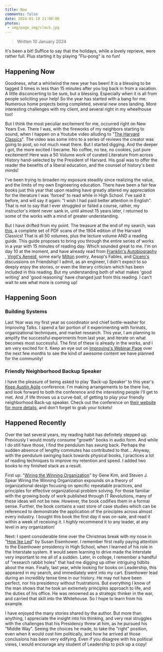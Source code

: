 ```yaml
---
title: Now
comments: false
date: 2024-01-10 21:00:00
photos: 
 - img/page_img/clock.jpg
---
```



> Written 10 January 2024

It's been a bit! Suffice to say that the holidays, while a lovely reprieve, were rather full. Plus starting it by playing "Flu-pong" is no fun! 


## Happening Now

Goodness, what a whirlwind the new year has been! It is a blessing to be tagged 3 times in less than 15 minutes after you log back in from a vacation. A little disconcerting to be sure, but a blessing. Especially when it is all from people soliciting your help! So the year has started with a bang for me. Numerous home projects being completed, several new ones landing. More interesting challenges with my client, and several right in my wheelhouse too! 

But I think the most peculiar excitement for me, occurred right on New Years Eve. There I was, with the fireworks of my neighbors starting to sound, when I happen on a Youtube video alluding to "[The Harvard Classics](https://en.wikipedia.org/wiki/Harvard_Classics)". The video was some intro to a series of reviews the creator was going to post, so not much meat there. But I started digging. And the deeper I got, the more excited I became. No coffee, no tea, no cookies, just pure excitement! Here was a 50 Volume work of curated Literature from across History hand-selected by the President of Harvard. His goal was to offer the reader the benefits of a liberal education, and the counsel of history's best minds! 

I've been trying to broaden my exposure steadily since realizing the value, and the limits of my own Engineering education. There have been a fair few books just this year that upon reading have greatly altered my appreciation for the literature I was 'forced' to read while in High School. I've said it before, and will say it again: "I wish I had paid better attention in English". That is not to say that I ever struggled or failed a course, rather, my instructor's intent never sank in, until almost 15 years later, I returned to some of the works with a mind of greater understanding. 

But I have drifted from my point. The treasure at the end of my search, was [this](https://www.myharvardclassics.com/categories/20120212), a complete set of PDF scans of the 1904 edition of the Harvard Classics! That is all 50 volumes, plus the lecture volume AND a reading guide. This guide proposes to bring you through the entire series of works in a year with 15 minutes of reading day. Which sounded great to me. I'm on day 10 at the moment, and have already read from [Franklin's Autobiography](https://www.amazon.com/Autobiography-Benjamin-Franklin/dp/154830154X/) , [Virgil's Aeneid](https://www.amazon.com/Aeneid-Virgil/dp/B09BZ89ZT4/), some early [Milton](https://en.wikipedia.org/wiki/John_Milton) poetry, Aesop's Fables, and [Cicero's](https://en.wikipedia.org/wiki/Cicero) discussions on Friendship! I admit, as an engineer, I didn't expect to so deeply enjoy the stories, or even the literary criticism which has been included in this reading. But my understanding both of what makes 'good writing' and 'good reasoning' have changed just from this reading. I can't wait to see what more is coming up!


## Happening Soon

### Building Systems
Last Year was my first year as coordinator and chief bottle-washer for Improving Talks. I spend a fair portion of it experimenting with formats, organizational techniques, and market research. This year, I am planning to amplify the successful experiments from last year, and iterate on what becomes most successful. The first of these is already in the works, and I am very excited for it. Keep an eye out on [Improving's Webinar Page](https://www.improving.com/thoughts/webinars/) over the next few months to see the kind of awesome content we have planned for the community!


### Friendly Neighborhood Backup Speaker
I have the pleasure of being asked to play 'Back-up Speaker' to this year's [Keep Austin Agile](https://www.agileaustin.org/) conference. I'm making arrangements to be there live, and look forward to both the conference and the interesting people I'll get to met. And ,if life throws us a curve-ball, of getting to play your friendly neighborhood Back-up speaker. Check out the conference on [their website for more details](https://www.agileaustin.org/event-details/kaa2024), and don't forget to grab your tickets!


## Happened Recently

Over the last several years, my reading habit has definitely stepped up. Previously I would mostly consume "growth" books in audio form. And while I do still have those, I find the pendulum has swung back. Perhaps the sudden absence of lengthy commutes has contributed to that... Anyway, with the pendulum swinging back towards physical books, I practices a lot of reading techniques to improve my retention and speed. I added two books to my finished stack as a result. 

First up: "[Wiring the Winning Organization](https://www.amazon.com/Wiring-Winning-Organization-Slowification-Simplification/dp/1950508420)" by Gene Kim, and Steven J. Spear 
Wiring the Winning Organization expounds on a theory of organizational design focusing on specific repeatable practices, and principles for effective organizational problem solving. For those familiar with the growing body of work published through IT Revolutions, many of these ideas will not be new. However, the book codifies them in a formal sense. Further, the book contains a vast store of case studies which can be referenced to demonstrate the application of the principles across almost every industry. I bought this book the first day it was on-sale, and read it within a week of receiving it. I _highly_ recommend it to any leader, at any level in any organization!

Next: I spent considerable time over the Christmas break with my nose in "[How Ike Led](https://www.amazon.com/How-Ike-Led-Principles-Eisenhowers/dp/1250238773)" by Susan Eisenhower. I remember first really paying attention to the Eisenhower presidency in High School, when I learned of his role in the Interstate system. It would seem learning to drive made the Interstate very important to me all of a sudden. Later, in college, I remember a handful of "research rabbit holes" that had me digging up other intriguing tidbits about the man. Finally, last year, while looking for books on Leadership, this appeared in my search, and immediately went into my cart. Eisenhower lead during an incredibly tense time in our history. He may not have been perfect, nor his presidency without frustrations. But everything I know of the man shows that he took an extremely principles approach to life, and the duties of his office. He was renowned as a strategic thinker in the war, and carried that skill into the Whitehouse. So I hope to learn from his example. 

I have enjoyed the many stories shared by the author. But more than anything, I appreciate the insight into his thinking, and very real struggles with the challenges that his Presidency threw at him, as he pursued his "Middle Way". Seeing the choices he made, to take the "right" position, even when it would cost him politically, and how he arrived at those conclusions has been very edifying. Even if you disagree with his political views, I would encourage any student of Leadership to pick up a copy!
